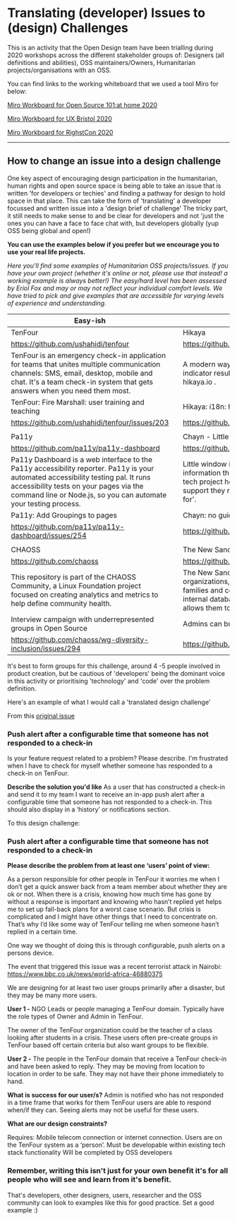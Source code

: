 # Translating (developer) Issues to (design) Challenges

This is an activity that the Open Design team have been trialling during 2020 workshops across the different stakeholder groups of: Designers (all definitions and abilities), OSS maintainers/Owners, Humanitarian projects/organisations with an OSS.

You can find links to the working whiteboard that we used a tool Miro for below:


[Miro Workboard for Open Source 101:at home 2020](https://miro.com/app/board/o9J_kssgrCI=/?moveToWidget=3074457347960218997&cot=13)

[Miro Workboard for UX Bristol 2020](https://miro.com/app/board/o9J_kpHm2Dg=/?moveToWidget=3074457348860887095&cot=13)

[Miro Workboard for RighstCon 2020](https://miro.com/app/board/o9J_kov0SVA=/?moveToWidget=3074457349055841686&cot=13)


-----
## How to change an issue into a design challenge

One key aspect of encouraging design participation in the humanitarian, human rights and open source space is being able to take an issue that is written 'for developers or techies' and finding a pathway for design to hold space in that place. This can take the form of 'translating' a developer focussed and written issue into a 'design brief of challenge' The tricky part, it still needs to make sense to and be clear for developers and not 'just the ones you can have a face to face chat with, but developers globally (yup OSS being global and open!)


**You can use the examples below if you prefer but we encourage you to use your real life projects.**

*Here you'll find some examples of Humanitarian OSS projects/issues. If you have your own project (whether it's online or not, please use that instead! a working example is always better!) 
The easy/hard level has been assessed by Eriol Fox and may or may not reflect your individual comfort levels. We have tried to pick and give examples that are accessible for varying levels of experience and understanding.*

| Easy-ish                                                                                                                                                                                                                                          |   | Hard-ish                                                                                                                                                                                                                                                                                                     |
|---------------------------------------------------------------------------------------------------------------------------------------------------------------------------------------------------------------------------------------------------|---|--------------------------------------------------------------------------------------------------------------------------------------------------------------------------------------------------------------------------------------------------------------------------------------------------------------|
| TenFour                                                                                                                                                                                                                                           |   | Hikaya                                                                                                                                                                                                                                                                                                       |
| https://github.com/ushahidi/tenfour                                                                                                                                                                                                               |   | https://github.com/hikaya-io/activity                                                                                                                                                                                                                                                                        |
| TenFour is an emergency check-in application for teams that unites multiple communication channels: SMS, email, desktop, mobile and chat. It's a team check-in system that gets answers when you need them most.                                  |   | A modern way for nonprofits to manage project activities and indicator results. Try out Activity using our hosted version at  hikaya.io .                                                                                                                                                                    |
| TenFour: Fire Marshall: user training and teaching                                                                                                                                                                                                |   | Hikaya: i18n: How to determine the language to display Activity in?                                                                                                                                                                                                                                          |
| https://github.com/ushahidi/tenfour/issues/203                                                                                                                                                                                                    |   | https://github.com/hikaya-io/activity/issues/484                                                                                                                                                                                                                                                             |
|                                                                                                                                                                                                                                                   |   |                                                                                                                                                                                                                                                                                                              |
| Pa11y                                                                                                                                                                                                                                             |   | Chayn - Little Window                                                                                                                                                                                                                                                                                        |
| https://github.com/pa11y/pa11y-dashboard                                                                                                                                                                                                          |   | https://github.com/chaynHQ/little-window                                                                                                                                                                                                                                                                     |
| Pa11y Dashboard is a web interface to the  Pa11y  accessibility reporter. Pa11y is your automated accessibility testing pal. It runs accessibility tests on your pages via the command line or Node.js, so you can automate your testing process. |   | Little window is a clever little cat chatbot that directs women to the information they are looking for as quickly as possible. Feminist tech project helping survivors of abuse get the information & support they need. Open-source. Volunteer-run. 'Design with, not for'.                                |
| Pa11y: Add Groupings to pages                                                                                                                                                                                                                     |   | Chayn: no guiding issue :( create one!                                                                                                                                                                                                                                                                       |
| https://github.com/pa11y/pa11y-dashboard/issues/254                                                                                                                                                                                               |   | https://github.com/chaynHQ/little-window                                                                                                                                                                                                                                                                     |
|                                                                                                                                                                                                                                                   |   |                                                                                                                                                                                                                                                                                                              |
| CHAOSS                                                                                                                                                                                                                                            |   | The New Sanctuary Coalition                                                                                                                                                                                                                                                                                  |
| https://github.com/chaoss                                                                                                                                                                                                                         |   | https://github.com/CZagrobelny/new_sanctuary_asylum                                                                                                                                                                                                                                                          |
| This repository is part of the CHAOSS Community, a Linux Foundation project focused on creating analytics and metrics to help define community health.                                                                                            |   | The New Sanctuary Coalition is a network of congregations, organizations, and individuals standing publicly in solidarity with families and communities resisting detention and deportation. This internal database software facilitates NSC's core programs and allows them to operate at increasing scale. |
| Interview campaign with underrepresented groups in Open Source                                                                                                                                                                                    |   | Admins can bulk invite users                                                                                                                                                                                                                                                                                 |
| https://github.com/chaoss/wg-diversity-inclusion/issues/294                                                                                                                                                                                       |   | https://github.com/CZagrobelny/new_sanctuary_asylum/issues/247                                                                                                                                                                                                                                               |



It's best to form groups for this challenge, around 4 -5 people involved in product creation, but be cautious of  'developers' being the dominant voice in this activity or prioritising 'technology' and 'code' over the problem definition.

Here's an example of what I would call a 'translated design challenge' 

From this [original issue](https://github.com/ushahidi/tenfour/issues/119)

### Push alert after a configurable time that someone has not responded to a check-in

Is your feature request related to a problem? Please describe.
I'm frustrated when I have to check for myself whether someone has responded to a check-in on TenFour.

**Describe the solution you'd like**
As a user that has constructed a check-in and send it to my team I want to receive an in-app push alert after a configurable time that someone has not responded to a check-in. This should also display in a ‘history’ or notifications section.

To this design challenge:

### Push alert after a configurable time that someone has not responded to a check-in

**Please describe the problem from at least one ‘users’ point of view:**

As a person responsible for other people in TenFour it worries me when I don’t get a quick answer back from a team member about whether they are ok or not. When there is a crisis, knowing how much time has gone by without a response is important and knowing who hasn’t replied yet helps me to set up fall-back plans for a worst case scenario. But crisis is complicated and I might have other things that I need to concentrate on. That’s why I’d like some way of TenFour telling me when someone hasn’t replied in a certain time.

One way we thought of doing this is through configurable, push alerts on a persons device.


The event that triggered this issue was a recent terrorist attack in Nairobi: https://www.bbc.co.uk/news/world-africa-46880375

We are designing for at least two user groups primarily after a disaster, but they may be many more users.

**User 1 -** NGO Leads or people managing a TenFour domain. Typically have the role types of Owner and Admin in TenFour.

The owner of the TenFour organization could be the teacher of a class looking after students in a crisis. These users often pre-create groups in TenFour based off certain criteria but also want groups to be flexible.

**User 2 -** The people in the TenFour domain that receive a TenFour check-in and have been asked to reply. They may be moving from location to location in order to be safe. They may not have their phone immediately to hand.


**What is success for our user/s?**
Admin is notified who has not responded in a time frame that works for them
TenFour users are able to respond when/if they can. Seeing alerts may not be useful for these users.


**What are our design constraints?**

Requires: 
Mobile telecom connection or internet connection. Users are on the TenFour system as a ‘person’.
Must be developable within existing tech stack functionality
Will be completed by OSS developers


### Remember, writing this isn't just for your own benefit it's for all people who will see and learn from it's benefit. 

That's developers, other designers, users, researcher and the OSS community can look to examples like this for good practice. Set a good example :)


